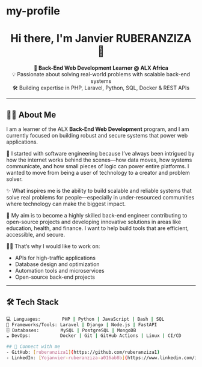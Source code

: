 # my-profile
<!-- Title and Short Bio -->
<h1 align="center">Hi there, I'm Janvier RUBERANZIZA 👋</h1>
<p align="center">
  <strong>🚀 Back-End Web Development Learner @ ALX Africa</strong><br/>
  💡 Passionate about solving real-world problems with scalable back-end systems<br/>
  🛠️ Building expertise in PHP, Laravel, Python, SQL, Docker & REST APIs<br/>
</p>

---

<!-- About Me -->
## 🙋‍♂️ About Me

I am a learner of the ALX **Back-End Web Development** program, and I am currently focused on building robust and secure systems that power web applications.  

💬 I started with software engineering because I’ve always been intrigued by how the internet works behind the scenes—how data moves, how systems communicate, and how small pieces of logic can power entire platforms. I wanted to move from being a user of technology to a creator and problem solver.

✨ What inspires me is the ability to build scalable and reliable systems that solve real problems for people—especially in under-resourced communities where technology can make the biggest impact.

🎯 My aim is to become a highly skilled back-end engineer contributing to open-source projects and developing innovative solutions in areas like education, health, and finance. I want to help build tools that are efficient, accessible, and secure.

👨‍💻 That’s why I would like to work on:
- APIs for high-traffic applications  
- Database design and optimization  
- Automation tools and microservices  
- Open-source back-end projects  

---

<!-- Skills Section -->
## 🛠️ Tech Stack

```bash
💻 Languages:        PHP | Python | JavaScript | Bash | SQL  
🧰 Frameworks/Tools: Laravel | Django | Node.js | FastAPI  
🗄️ Databases:        MySQL | PostgreSQL | MongoDB  
☁️ DevOps:           Docker | Git | GitHub Actions | Linux | CI/CD  

## 🔗 Connect with me
- GitHub: [ruberanziza1](https://github.com/ruberanziza1)
- LinkedIn: [Yojanvier-ruberanziza-a016ab8b](https://www.linkedin.com/in/janvier-ruberanziza-a016ab8b/)
